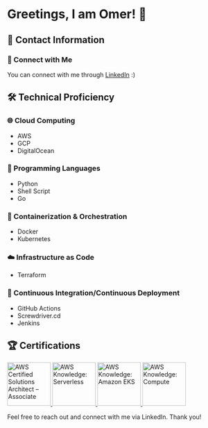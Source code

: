 # Greetings, I am Omer! 👋

## 📩 Contact Information
### 🔗 Connect with Me
You can connect with me through [LinkedIn](https://www.linkedin.com/in/omer-aplatony/) :)

## 🛠 Technical Proficiency
### 🌐 Cloud Computing
- AWS
- GCP
- DigitalOcean

### 🐍 Programming Languages
- Python
- Shell Script
- Go

### 🐳 Containerization & Orchestration
- Docker
- Kubernetes

### ☁️ Infrastructure as Code
- Terraform

### 🚀 Continuous Integration/Continuous Deployment
- GitHub Actions
- Screwdriver.cd
- Jenkins

## 🏆 Certifications
<a href="https://www.credly.com/badges/2e012283-99a7-4bf3-8f72-f207f9536e2b/public_url" target="_blank">
  <img src="https://user-images.githubusercontent.com/1132274/202476096-07ddb159-9867-45df-b892-cf5ffc86c058.png" alt="AWS Certified Solutions Architect – Associate" width="100px">
</a>

<a href="https://www.credly.com/badges/d7813327-eb42-4745-ba1a-193566ea103a" target="_blank">
  <img src="https://images.credly.com/size/120x120/images/e07c6cc4-b737-4d7e-8ce8-66b6b7a60367/image.png" alt="AWS Knowledge: Serverless" width="100px">
</a>

<a href="https://www.credly.com/badges/50fd0e08-c549-4e0a-b69c-62d9b3ed7d18/public_url" target="_blank">
  <img src="https://images.credly.com/size/340x340/images/9bcbde6d-1754-4617-9337-124f7b10a6c2/image.png" alt="AWS Knowledge: Amazon EKS" width="100px">
</a>

<a href="https://www.credly.com/badges/0dc11661-edd3-4d5a-a0b2-7ac61e0accc4/public_url" target="_blank">
  <img src="https://images.credly.com/size/220x220/images/eba18772-5ecf-471b-b8af-dda79815b544/image.png" alt="AWS Knowledge: Compute" width="100px">
</a>

Feel free to reach out and connect with me via LinkedIn. Thank you!

